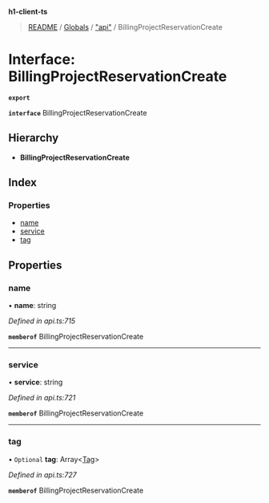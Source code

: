 **h1-client-ts**

> [README](../README.md) / [Globals](../globals.md) / ["api"](../modules/_api_.md) / BillingProjectReservationCreate

# Interface: BillingProjectReservationCreate

**`export`** 

**`interface`** BillingProjectReservationCreate

## Hierarchy

* **BillingProjectReservationCreate**

## Index

### Properties

* [name](_api_.billingprojectreservationcreate.md#name)
* [service](_api_.billingprojectreservationcreate.md#service)
* [tag](_api_.billingprojectreservationcreate.md#tag)

## Properties

### name

•  **name**: string

*Defined in api.ts:715*

**`memberof`** BillingProjectReservationCreate

___

### service

•  **service**: string

*Defined in api.ts:721*

**`memberof`** BillingProjectReservationCreate

___

### tag

• `Optional` **tag**: Array\<[Tag](_api_.tag.md)>

*Defined in api.ts:727*

**`memberof`** BillingProjectReservationCreate
